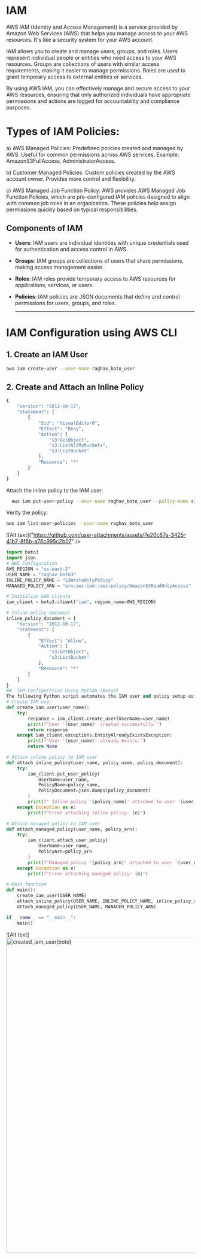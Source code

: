 # IAM

AWS IAM (Identity and Access Management) is a service provided by Amazon Web Services (AWS) that helps you manage access to your AWS resources. It's like a security system for your AWS account.

IAM allows you to create and manage users, groups, and roles. Users represent individual people or entities who need access to your AWS resources. Groups are collections of users with similar access requirements, making it easier to manage permissions. Roles are used to grant temporary access to external entities or services.
 
By using AWS IAM, you can effectively manage and secure access to your AWS resources, ensuring that only authorized individuals have appropriate permissions and actions are logged for accountability and compliance purposes.

# Types of IAM Policies:
a) AWS Managed Policies:
Predefined policies created and managed by AWS.
Useful for common permissions across AWS services.
Example: AmazonS3FullAccess, AdministratorAccess.

b) Customer Managed Policies:
Custom policies created by the AWS account owner.
Provides more control and flexibility.

c) AWS Managed Job Function Policy: AWS provides AWS Managed Job Function Policies, which are pre-configured IAM policies designed to align with common job roles in an organization. These policies help assign permissions quickly based on typical responsibilities.

## Components of IAM
- **Users**: IAM users are individual identities with unique credentials used for authentication and access control in AWS.  
- **Groups**: IAM groups are collections of users that share permissions, making access management easier.  
- **Roles**: IAM roles provide temporary access to AWS resources for applications, services, or users.  
- **Policies**: IAM policies are JSON documents that define and control permissions for users, groups, and roles.

  ---
# IAM Configuration using AWS CLI
## 1. Create an IAM User

```sh
aws iam create-user --user-name raghav_boto_user
```

## 2. Create and Attach an Inline Policy
```sh
{
	"Version": "2012-10-17",
	"Statement": [
		{
			"Sid": "VisualEditor0",
			"Effect": "Deny",
			"Action": [
				"s3:GetObject",
				"s3:ListAllMyBuckets",
				"s3:ListBucket"
			],
			"Resource": "*"
		}
	]
}
```
Attach the inline policy to the IAM user:
```sh
  aws iam put-user-policy --user-name raghav_boto_user --policy-name s3_limited_policy --policy-document file://s3_limited_policy.json
```

Verify the policy:

```sh
aws iam list-user-policies --user-name raghav_boto_user
```
![Alt text]("https://github.com/user-attachments/assets/7e20c67e-3425-41b7-8f6b-a76c995c2b07" />

```python
import boto3
import json
# AWS Configuration
AWS_REGION = "us-east-2"
USER_NAME = "raghav_boto3"
INLINE_POLICY_NAME = "S3WriteOnlyPolicy"
MANAGED_POLICY_ARN = "arn:aws:iam::aws:policy/AmazonS3ReadOnlyAccess"

# Initialize AWS clients
iam_client = boto3.client("iam", region_name=AWS_REGION)

# Inline policy document
inline_policy_document = {
    "Version": "2012-10-17",
    "Statement": [
        {
            "Effect": "Allow",
            "Action": [
                "s3:GetObject",
                "s3:ListBucket"
            ],
            "Resource": "*"
        }
    ]
}
##  IAM Configuration Using Python (Boto3)
The following Python script automates the IAM user and policy setup using `boto3`:
# Create IAM user
def create_iam_user(user_name):
    try:
        response = iam_client.create_user(UserName=user_name)
        print(f"User '{user_name}' created successfully.")
        return response
    except iam_client.exceptions.EntityAlreadyExistsException:
        print(f"User '{user_name}' already exists.")
        return None

# Attach inline policy to IAM user
def attach_inline_policy(user_name, policy_name, policy_document):
    try:
        iam_client.put_user_policy(
            UserName=user_name,
            PolicyName=policy_name,
            PolicyDocument=json.dumps(policy_document)
        )
        print(f" Inline policy '{policy_name}' attached to user '{user_name}' successfully.")
    except Exception as e:
        print(f"Error attaching inline policy: {e}")

# Attach managed policy to IAM user
def attach_managed_policy(user_name, policy_arn):
    try:
        iam_client.attach_user_policy(
            UserName=user_name,
            PolicyArn=policy_arn
        )
        print(f"Managed policy '{policy_arn}' attached to user '{user_name}' successfully.")
    except Exception as e:
        print(f"Error attaching managed policy: {e}")

# Main function
def main():
    create_iam_user(USER_NAME)
    attach_inline_policy(USER_NAME, INLINE_POLICY_NAME, inline_policy_document)
    attach_managed_policy(USER_NAME, MANAGED_POLICY_ARN)

if __name__ == "__main__":
    main()
```
![Alt text]<img width="843" alt="created_iam_user(boto)" src="https://github.com/user-attachments/assets/97c4ba80-7b53-46e7-8aa2-536cd37c9dab" />
